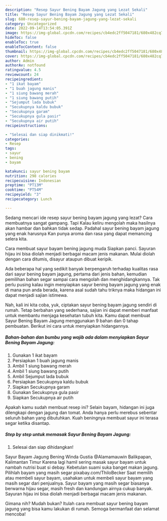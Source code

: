 ```yaml
---
description: "Resep Sayur Bening Bayam Jagung yang Lezat Sekali"
title: "Resep Sayur Bening Bayam Jagung yang Lezat Sekali"
slug: 680-resep-sayur-bening-bayam-jagung-yang-lezat-sekali
category: Uncategorized
date: 2022-09-14T13:54:05.391Z
image: https://img-global.cpcdn.com/recipes/cb4edc2ff5047181/680x482cq70/sayur-bening-bayam-jagung-foto-resep-utama.jpg
hideToc: false
enableToc: true
enableTocContent: false
thumbnail: https://img-global.cpcdn.com/recipes/cb4edc2ff5047181/680x482cq70/sayur-bening-bayam-jagung-foto-resep-utama.jpg
cover: https://img-global.cpcdn.com/recipes/cb4edc2ff5047181/680x482cq70/sayur-bening-bayam-jagung-foto-resep-utama.jpg
author: Admin
authorAv: notfound
ratingvalue: 4.5
reviewcount: 24
recipeingredient:
- "1 ikat bayam"
- "1 buah jagung manis"
- "1 siung bawang merah"
- "1 siung bawang putih"
- "Sejumput lada bubuk"
- "Secukupnya kaldu bubuk"
- "Secukupnya garam"
- "Secukupnya gula pasir"
- "Secukupnya air putih"
recipeinstructions:

- "Selesai dan siap dinikmati!"
categories:
- Resep
tags:
- sayur
- bening
- bayam

katakunci: sayur bening bayam 
nutrition: 298 calories
recipecuisine: Indonesian
preptime: "PT13M"
cooktime: "PT54M"
recipeyield: "3"
recipecategory: Lunch

---
```



Sedang mencari ide resep sayur bening bayam jagung yang lezat? Cara membuatnya sangat gampang. Tapi Kalau keliru mengolah maka hasilnya akan hambar dan bahkan tidak sedap. Padahal sayur bening bayam jagung yang enak harusnya Kan punya aroma dan rasa yang dapat memancing selera kita.


Cara membuat sayur bayam bening jagung muda Siapkan panci. Sayuran hijau ini bisa diolah menjadi berbagai macam jenis makanan. Mulai diolah dengan cara ditumis, disayur ataupun dibuat keripik.

Ada beberapa hal yang sedikit banyak berpengaruh terhadap kualitas rasa dari sayur bening bayam jagung, pertama dari jenis bahan, kemudian pemilihan bahan segar sampai cara mengolah dan menghidangkannya. Tak perlu pusing kalau ingin menyiapkan sayur bening bayam jagung yang enak di mana pun anda berada, karena asal sudah tahu triknya maka hidangan ini dapat menjadi sajian istimewa.


Nah, kali ini kita coba, yuk, ciptakan sayur bening bayam jagung sendiri di rumah. Tetap berbahan yang sederhana, sajian ini dapat memberi manfaat untuk membantu menjaga kesehatan tubuh kita. Kamu dapat membuat Sayur Bening Bayam Jagung menggunakan 9 bahan dan 0 tahap pembuatan. Berikut ini cara untuk menyiapkan hidangannya.

<!--inarticleads1-->

##### Bahan-bahan dan bumbu yang wajib ada dalam menyiapkan Sayur Bening Bayam Jagung:

1. Gunakan 1 ikat bayam
1. Persiapkan 1 buah jagung manis
1. Ambil 1 siung bawang merah
1. Ambil 1 siung bawang putih
1. Ambil Sejumput lada bubuk
1. Persiapkan Secukupnya kaldu bubuk
1. Siapkan Secukupnya garam
1. Gunakan Secukupnya gula pasir
1. Siapkan Secukupnya air putih


Apakah kamu sudah membuat resep ini? Selain bayam, hidangan ini juga dilengkapi dengan jagung dan tomat. Anda hanya perlu merebus sebentar seluruh bahan yang dibutuhkan. Kuah beningnya membuat sayur ini terasa segar ketika disantap. 

<!--inarticleads2-->

##### Step by step untuk memasak Sayur Bening Bayam Jagung:


1. Selesai dan siap dihidangkan!

Sayur Bayam Jagung Bening Winda Gustia @Alamamauwin Balikpapan, Kalimantan Timur Karena lagi hamil sering masak sayur bayam untuk nambah nutrisi buat si debay. Kebetulan suami suka banget makan jagung. Pilihlah bayam yang masih segar pixabay.com/ThiloBecker Saat memilih atau membeli sayur bayam, usahakan untuk membeli sayur bayam yang masih segar dari penjualnya. Sayur bayam yang masih segar biasanya berwarna hijau segar, masih fresh dan kandungan airnya cukup banyak. Sayuran hijau ini bisa diolah menjadi berbagai macam jenis makanan. 

Gimana nih? Mudah bukan? Itulah cara membuat sayur bening bayam jagung yang bisa kamu lakukan di rumah. Semoga bermanfaat dan selamat mencoba!
